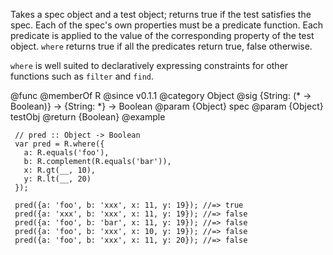 Takes a spec object and a test object; returns true if the test satisfies
the spec. Each of the spec's own properties must be a predicate function.
Each predicate is applied to the value of the corresponding property of the
test object. `where` returns true if all the predicates return true, false
otherwise.

`where` is well suited to declaratively expressing constraints for other
functions such as `filter` and `find`.

@func
@memberOf R
@since v0.1.1
@category Object
@sig {String: (* -> Boolean)} -> {String: *} -> Boolean
@param {Object} spec
@param {Object} testObj
@return {Boolean}
@example

     // pred :: Object -> Boolean
     var pred = R.where({
       a: R.equals('foo'),
       b: R.complement(R.equals('bar')),
       x: R.gt(__, 10),
       y: R.lt(__, 20)
     });

     pred({a: 'foo', b: 'xxx', x: 11, y: 19}); //=> true
     pred({a: 'xxx', b: 'xxx', x: 11, y: 19}); //=> false
     pred({a: 'foo', b: 'bar', x: 11, y: 19}); //=> false
     pred({a: 'foo', b: 'xxx', x: 10, y: 19}); //=> false
     pred({a: 'foo', b: 'xxx', x: 11, y: 20}); //=> false
